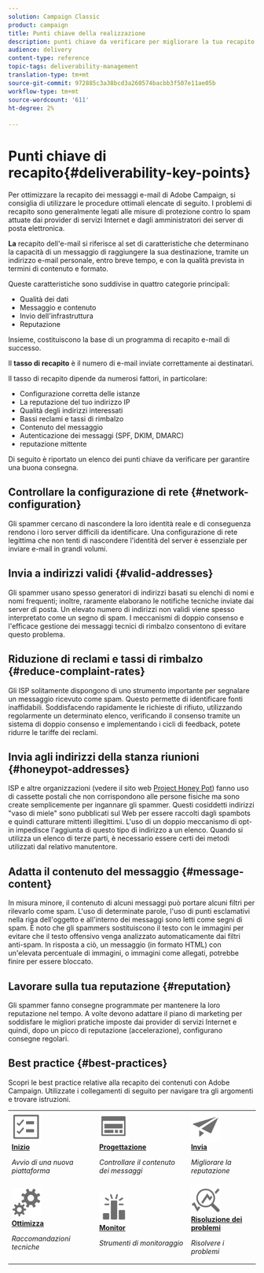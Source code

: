 ```yaml
---
solution: Campaign Classic
product: campaign
title: Punti chiave della realizzazione
description: punti chiave da verificare per migliorare la tua recapito
audience: delivery
content-type: reference
topic-tags: deliverability-management
translation-type: tm+mt
source-git-commit: 972885c3a38bcd3a260574bacbb3f507e11ae05b
workflow-type: tm+mt
source-wordcount: '611'
ht-degree: 2%

---
```



# Punti chiave di recapito{#deliverability-key-points}

Per ottimizzare la recapito dei messaggi e-mail di  Adobe Campaign, si consiglia di utilizzare le procedure ottimali elencate di seguito. I problemi di recapito sono generalmente legati alle misure di protezione contro lo spam attuate dai provider di servizi Internet e dagli amministratori dei server di posta elettronica.

**La** recapito dell&#39;e-mail si riferisce al set di caratteristiche che determinano la capacità di un messaggio di raggiungere la sua destinazione, tramite un indirizzo e-mail personale, entro breve tempo, e con la qualità prevista in termini di contenuto e formato.

Queste caratteristiche sono suddivise in quattro categorie principali:
* Qualità dei dati
* Messaggio e contenuto
* Invio dell&#39;infrastruttura
* Reputazione

Insieme, costituiscono la base di un programma di recapito e-mail di successo.

Il **tasso di recapito** è il numero di e-mail inviate correttamente ai destinatari.

Il tasso di recapito dipende da numerosi fattori, in particolare:
* Configurazione corretta delle istanze
* La reputazione del tuo indirizzo IP
* Qualità degli indirizzi interessati
* Bassi reclami e tassi di rimbalzo
* Contenuto del messaggio
* Autenticazione dei messaggi (SPF, DKIM, DMARC)
* reputazione mittente

Di seguito è riportato un elenco dei punti chiave da verificare per garantire una buona consegna.

## Controllare la configurazione di rete {#network-configuration}

Gli spammer cercano di nascondere la loro identità reale e di conseguenza rendono i loro server difficili da identificare. Una configurazione di rete legittima che non tenti di nascondere l&#39;identità del server è essenziale per inviare e-mail in grandi volumi.

## Invia a indirizzi validi {#valid-addresses}

Gli spammer usano spesso generatori di indirizzi basati su elenchi di nomi e nomi frequenti; inoltre, raramente elaborano le notifiche tecniche inviate dai server di posta. Un elevato numero di indirizzi non validi viene spesso interpretato come un segno di spam. I meccanismi di doppio consenso e l&#39;efficace gestione dei messaggi tecnici di rimbalzo consentono di evitare questo problema.

## Riduzione di reclami e tassi di rimbalzo {#reduce-complaint-rates}

Gli ISP solitamente dispongono di uno strumento importante per segnalare un messaggio ricevuto come spam. Questo permette di identificare fonti inaffidabili. Soddisfacendo rapidamente le richieste di rifiuto, utilizzando regolarmente un determinato elenco, verificando il consenso tramite un sistema di doppio consenso e implementando i cicli di feedback, potete ridurre le tariffe dei reclami.

## Invia agli indirizzi della stanza riunioni {#honeypot-addresses}

ISP e altre organizzazioni (vedere il sito web [Project Honey Pot](https://www.projecthoneypot.org/)) fanno uso di cassette postali che non corrispondono alle persone fisiche ma sono create semplicemente per ingannare gli spammer. Questi cosiddetti indirizzi &quot;vaso di miele&quot; sono pubblicati sul Web per essere raccolti dagli spambots e quindi catturare mittenti illegittimi. L&#39;uso di un doppio meccanismo di opt-in impedisce l&#39;aggiunta di questo tipo di indirizzo a un elenco. Quando si utilizza un elenco di terze parti, è necessario essere certi dei metodi utilizzati dal relativo manutentore.

## Adatta il contenuto del messaggio {#message-content}

In misura minore, il contenuto di alcuni messaggi può portare alcuni filtri per rilevarlo come spam. L&#39;uso di determinate parole, l&#39;uso di punti esclamativi nella riga dell&#39;oggetto e all&#39;interno dei messaggi sono letti come segni di spam. È noto che gli spammers sostituiscono il testo con le immagini per evitare che il testo offensivo venga analizzato automaticamente dai filtri anti-spam. In risposta a ciò, un messaggio (in formato HTML) con un&#39;elevata percentuale di immagini, o immagini come allegati, potrebbe finire per essere bloccato.

## Lavorare sulla tua reputazione {#reputation}

Gli spammer fanno consegne programmate per mantenere la loro reputazione nel tempo. A volte devono adattare il piano di marketing per soddisfare le migliori pratiche imposte dai provider di servizi Internet e quindi, dopo un picco di reputazione (accelerazione), configurano consegne regolari.

## Best practice {#best-practices}

Scopri le best practice relative alla recapito dei contenuti con  Adobe Campaign. Utilizzate i collegamenti di seguito per navigare tra gli argomenti e trovare istruzioni.

<table>
<tr>
  <td>
    <a href="starting-new-platform.md">
      <img alt="Inizio" src="assets/do-not-localize/start.svg" width="60px"/>
    </a>
    <div>
      <a href="starting-new-platform.md">
    <strong>Inizio</strong>
    </a>
    </div>
    <p>
    <em>Avvio di una nuova piattaforma</em>
    <p>
  </td>
   <td>
    <a href="control-message-content.md">
      <img alt="Progettazione" src="assets/do-not-localize/design.svg" width="60px"/>
    </a>
    <div>
      <a href="control-message-content.md">
    <strong>Progettazione</strong>
    </a>
    </div>
    <p>
    <em>Controllare il contenuto dei messaggi</em>
    <p>
  </td>
  <td>
    <a href="improve-reputation.md">
      <img alt="Progettazione" src="assets/do-not-localize/check.svg" width="60px"/>
    </a>
    <div>
      <a href="improve-reputation.md">
    <strong>Invia</strong>
    </a>
    </div>
    <p>
    <em>Migliorare la reputazione</em>
    <p>
  </td>
</tr>
<tr>
  <td>
    <a href="technical-recommendations.md">
      <img alt="Ottimizza" src="assets/do-not-localize/optimize.svg" width="60px"/>
    </a>
    <div>
      <a href="technical-recommendations.md">
    <strong>Ottimizza</strong>
    </a>
    </div>
    <p>
    <em>Raccomandazioni tecniche</em>
    <p>
  </td>
   <td>
    <a href="monitoring-deliverability.md">
      <img alt="Controlla" src="assets/do-not-localize/monitor.svg" width="60px"/>
    </a>
    <div>
      <a href="monitoring-deliverability.md">
    <strong>Monitor</strong>
    </a>
    </div>
    <p>
    <em>Strumenti di monitoraggio</em>
    <p>
  </td>
  <td>
    <a href="deliverability-faq.md">
      <img alt="Ottimizza" src="assets/do-not-localize/troubleshoot.svg" width="60px"/>
    </a>
    <div>
      <a href="deliverability-faq.md">
    <strong>Risoluzione dei problemi</strong>
    </a>
    </div>
    <p>
    <em>Risolvere i problemi</em>
    <p>
  </td>
</tr>
</table>
